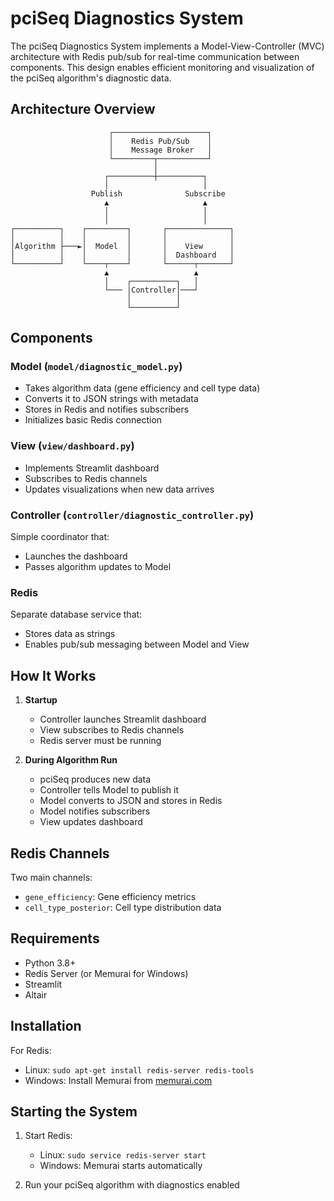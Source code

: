 # pciSeq Diagnostics System

The pciSeq Diagnostics System implements a Model-View-Controller (MVC) architecture with Redis pub/sub for real-time communication between components. This design enables efficient monitoring and visualization of the pciSeq algorithm's diagnostic data.

## Architecture Overview

                          ┌─────────────────────┐
                          │    Redis Pub/Sub    │
                          │    Message Broker   │
                          └─────────┬───────────┘
                                    │
                         ┌──────────┼──────────┐
                         │                     │
                      Publish              Subscribe
                         ▲                     ▲
                         │                     │
                         │                     │
    ┌──────────┐    ┌─────────┐       ┌──────────────┐
    │          │    │         │       │              │
    │Algorithm ├───►│  Model  │       │    View      │
    │          │    │         │       │  Dashboard   │
    └──────────┘    └────┬────┘       └──────┬───────┘
                         ▲                   ▲
                         │    ┌──────────┐   │
                         └─── │Controller│───┘
                              │          │
                              └──────────┘



## Components

### Model (`model/diagnostic_model.py`)
- Takes algorithm data (gene efficiency and cell type data)
- Converts it to JSON strings with metadata
- Stores in Redis and notifies subscribers
- Initializes basic Redis connection

### View (`view/dashboard.py`)
- Implements Streamlit dashboard
- Subscribes to Redis channels
- Updates visualizations when new data arrives

### Controller (`controller/diagnostic_controller.py`)
Simple coordinator that:
- Launches the dashboard
- Passes algorithm updates to Model

### Redis
Separate database service that:
- Stores data as strings
- Enables pub/sub messaging between Model and View

## How It Works

1. **Startup**
   - Controller launches Streamlit dashboard
   - View subscribes to Redis channels
   - Redis server must be running

2. **During Algorithm Run**
   - pciSeq produces new data
   - Controller tells Model to publish it
   - Model converts to JSON and stores in Redis
   - Model notifies subscribers
   - View updates dashboard

## Redis Channels

Two main channels:
- `gene_efficiency`: Gene efficiency metrics
- `cell_type_posterior`: Cell type distribution data

## Requirements

- Python 3.8+
- Redis Server (or Memurai for Windows)
- Streamlit
- Altair

## Installation

For Redis:
- Linux: `sudo apt-get install redis-server redis-tools`
- Windows: Install Memurai from [memurai.com](https://www.memurai.com)

## Starting the System

1. Start Redis:
   - Linux: `sudo service redis-server start`
   - Windows: Memurai starts automatically

2. Run your pciSeq algorithm with diagnostics enabled